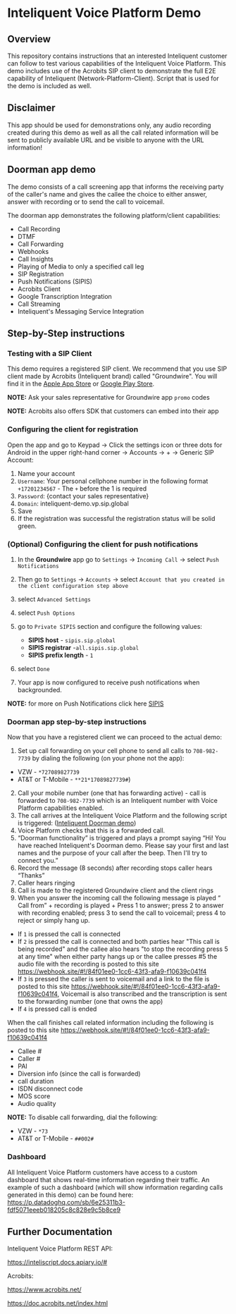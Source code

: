 # Inteliquent Voice Platform Demo
## Overview
This repository contains instructions that an interested Inteliquent customer can follow to test various capabilities of the Inteliquent Voice Platform. This demo includes use of the Acrobits SIP client to demonstrate the full E2E capability of Inteliquent (Network-Platform-Client). Script that is used for the demo is included as well.

## Disclaimer
This app should be used for demonstrations only, any audio recording created during this demo as well as all the call related information will be sent to publicly available URL and be visible to anyone with the URL information!

## Doorman app demo

The demo consists of a call screening app that informs the receiving party of the caller's name and gives the callee the choice to either  answer, answer with recording or to send the call to voicemail. 

The doorman app demonstrates the following platform/client capabilities:
- Call Recording
- DTMF
- Call Forwarding
- Webhooks
- Call Insights
- Playing of Media to only a specified call leg
- SIP Registration
- Push Notifications (SIPIS)
- Acrobits Client
- Google Transcription Integration
- Call Streaming
- Inteliquent's Messaging Service Integration 


## Step-by-Step instructions

### Testing with a SIP Client

This demo requires a registered SIP client. We recommend that you use SIP client made by Acrobits (Inteliquent brand)  called "Groundwire". You will find it in the [Apple App Store](https://apps.apple.com/us/app/acrobits-groundwire/id378503081) or [Google Play Store](https://play.google.com/store/apps/details?id=cz.acrobits.softphone.aliengroundwire&hl=en_US).

**NOTE:** Ask your sales representative for Groundwire  app `promo` codes

**NOTE:** Acrobits also offers SDK that customers can embed into their app

### Configuring the client for registration 

Open the app and go to Keypad -> Click the settings icon or three dots for Android in the upper right-hand corner -> Accounts -> +  -> Generic SIP Account:

1. Name your account
2. `Username`: Your personal cellphone number in the following format  `+17201234567` - The `+` before the 1 is required
3. `Password`: {contact your sales representative}
4. `Domain`: inteliquent-demo.vp.sip.global
5. Save
6. If the registration was successful the registration status will be solid green.


### (Optional) Configuring the client for push notifications

1. In the **Groundwire** app go to `Settings` -> `Incoming Call` -> select `Push Notifications`
2. Then go to `Settings` -> `Accounts` -> select `Account that you created in the client configuration step above` 
3. select `Advanced Settings`
4. select `Push Options`
5. go to `Private SIPIS` section and configure the following values:
    
   * **SIPIS host** - `sipis.sip.global`
   * **SIPIS registrar**  -`all.sipis.sip.global`
   * **SIPIS prefix length** - `1`
6. select `Done`
7. Your app is now configured to receive push notifications when backgrounded.

**NOTE:** for more on Push Notifications click here [SIPIS](https://doc.acrobits.net/sipis/index.html)

### Doorman app step-by-step instructions

Now that you have a registered client we can proceed to the actual demo:

1. Set up call forwarding on your cell phone to send all calls to `708-982-7739` by dialing the following (on your phone not the app):

- VZW -  `*727089827739`
- AT&T or T-Mobile -  `**21*17089827739#`)
2. Call your mobile number (one that has forwarding active) - call is forwarded to `708-982-7739` which is an Inteliquent number with Voice Platform capabilities enabled.
3. The call arrives at the Inteliquent Voice Platform and the following script is triggered: ([Inteliquent Doorman demo](sample/doorman_demo.xml)) 
4. Voice Platform checks that this is a forwarded call.
5. “Doorman functionality” is triggered and plays a prompt saying “Hi! You have reached Inteliquent's Doorman demo. Please say your first and last names and the purpose of your call after the beep. Then I'll try to connect you.” 
6. Record the message (8 seconds) after recording stops caller hears “Thanks”
7. Caller hears ringing
8. Call is made to the registered Groundwire client and the client rings
9. When you answer the incoming call  the following message is played “ Call from” + recording is played + Press 1 to answer; press 2 to answer with recording enabled; press 3 to send the call to voicemail; press 4 to reject or simply hang up.

- If `1` is pressed the call is connected
- If `2` is pressed the call is connected and both parties hear "This call is being recorded" and the callee also hears "to stop the recording press 5 at any time" when either party hangs up or the callee presses #5 the audio file with the recording is posted to this site https://webhook.site/#!/84f01ee0-1cc6-43f3-afa9-f10639c041f4 
- If `3` is pressed the caller is sent to voicemail and a link to the file is posted to this site https://webhook.site/#!/84f01ee0-1cc6-43f3-afa9-f10639c041f4, Voicemail is also transcribed and the transcription is sent to the forwarding number (one that owns the app)
- If `4` is pressed call is ended

When the call finishes call related information including the following is posted to this site https://webhook.site/#!/84f01ee0-1cc6-43f3-afa9-f10639c041f4

- Callee #
- Caller #
- PAI
- Diversion info (since the call is forwarded)
- call duration
- ISDN disconnect code
- MOS score
- Audio quality

**NOTE:** To disable call forwarding, dial the following:
- VZW - `*73`
- AT&T or T-Mobile - `##002#`

### Dashboard

All Inteliquent Voice Platform customers have access to a custom dashboard that shows real-time information regarding their traffic. An example of such a dashboard (which will show information regarding calls generated in this demo) can be found here: https://p.datadoghq.com/sb/6e25311b3-fdf5071eeeb018205c8c828e9c5b8ce9



## Further Documentation

Inteliquent Voice Platform REST API:

https://inteliscript.docs.apiary.io/#

Acrobits:

https://www.acrobits.net/

https://doc.acrobits.net/index.html

